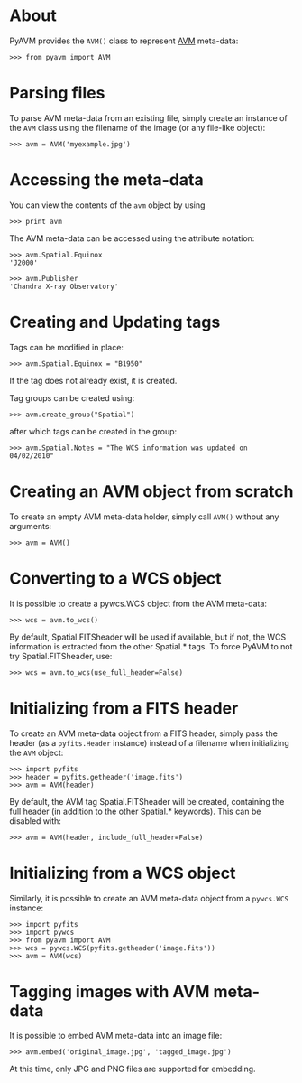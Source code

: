 About
=====

PyAVM provides the ``AVM()`` class to represent [AVM](http://www.virtualastronomy.org/avm_metadata.php) meta-data:

    >>> from pyavm import AVM

Parsing files
=============

To parse AVM meta-data from an existing file, simply create an instance of the ``AVM`` class using the filename of the image (or any file-like object):

    >>> avm = AVM('myexample.jpg')

Accessing the meta-data
=======================

You can view the contents of the ``avm`` object by using

    >>> print avm

The AVM meta-data can be accessed using the attribute notation:

    >>> avm.Spatial.Equinox
    'J2000'

    >>> avm.Publisher
    'Chandra X-ray Observatory'

Creating and Updating tags
==========================

Tags can be modified in place:

    >>> avm.Spatial.Equinox = "B1950"

If the tag does not already exist, it is created.

Tag groups can be created using:

    >>> avm.create_group("Spatial")

after which tags can be created in the group:

    >>> avm.Spatial.Notes = "The WCS information was updated on 04/02/2010"

Creating an AVM object from scratch
===================================

To create an empty AVM meta-data holder, simply call ``AVM()`` without any arguments:

    >>> avm = AVM()

Converting to a WCS object
==========================

It is possible to create a pywcs.WCS object from the AVM meta-data:

    >>> wcs = avm.to_wcs()

By default, Spatial.FITSheader will be used if available, but if not, the WCS information is extracted from the other Spatial.* tags. To force PyAVM to not try Spatial.FITSheader, use:

    >>> wcs = avm.to_wcs(use_full_header=False)

Initializing from a FITS header
===============================

To create an AVM meta-data object from a FITS header, simply pass the header (as a ``pyfits.Header`` instance) instead of a filename when initializing the ``AVM`` object:

    >>> import pyfits
    >>> header = pyfits.getheader('image.fits')
    >>> avm = AVM(header)

By default, the AVM tag Spatial.FITSheader will be created, containing the full header (in addition to the other Spatial.* keywords). This can be disabled with:

    >>> avm = AVM(header, include_full_header=False)

Initializing from a WCS object
==============================

Similarly, it is possible to create an AVM meta-data object from a ``pywcs.WCS`` instance:

    >>> import pyfits
    >>> import pywcs
    >>> from pyavm import AVM
    >>> wcs = pywcs.WCS(pyfits.getheader('image.fits'))
    >>> avm = AVM(wcs)

Tagging images with AVM meta-data
=================================

It is possible to embed AVM meta-data into an image file:

    >>> avm.embed('original_image.jpg', 'tagged_image.jpg')

At this time, only JPG and PNG files are supported for embedding.